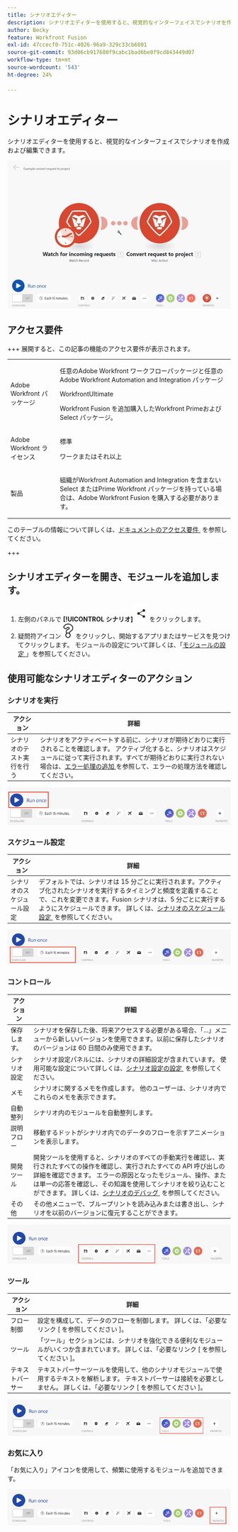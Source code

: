 ```yaml
---
title: シナリオエディター
description: シナリオエディターを使用すると、視覚的なインターフェイスでシナリオを作成および編集できます。
author: Becky
feature: Workfront Fusion
exl-id: 47ccecf0-751c-4026-96a9-329c33cb6801
source-git-commit: 93d06cb917680f9cabc1bad6be0f9cd843449d07
workflow-type: tm+mt
source-wordcount: '543'
ht-degree: 24%

---
```


# シナリオエディター

シナリオエディターを使用すると、視覚的なインターフェイスでシナリオを作成および編集できます。

![&#x200B; シナリオエディター &#x200B;](assets/scenario-editor.jpg)

## アクセス要件

+++ 展開すると、この記事の機能のアクセス要件が表示されます。

<table style="table-layout:auto">
 <col> 
 <col> 
 <tbody> 
  <tr> 
   <td role="rowheader">Adobe Workfront パッケージ</td> 
   <td> <p>任意のAdobe Workfront ワークフローパッケージと任意のAdobe Workfront Automation and Integration パッケージ</p><p>WorkfrontUltimate</p><p>Workfront Fusion を追加購入したWorkfront Primeおよび Select パッケージ。</p> </td> 
  </tr> 
  <tr data-mc-conditions=""> 
   <td role="rowheader">Adobe Workfront ライセンス</td> 
   <td> <p>標準</p><p>ワークまたはそれ以上</p> </td> 
  </tr> 
  <tr> 
   <td role="rowheader">製品</td> 
   <td>
   <p>組織がWorkfront Automation and Integration を含まない Select またはPrime Workfront パッケージを持っている場合は、Adobe Workfront Fusion を購入する必要があります。</li></ul>
   </td> 
  </tr>
 </tbody> 
</table>

このテーブルの情報について詳しくは、[&#x200B; ドキュメントのアクセス要件 &#x200B;](/help/workfront-fusion/references/licenses-and-roles/access-level-requirements-in-documentation.md) を参照してください。

+++

## シナリオエディターを開き、モジュールを追加します。

1. 左側のパネルで **[!UICONTROL シナリオ]**![&#x200B; シナリオアイコン &#x200B;](assets/scenarios-icon.png) をクリックします。
1. 疑問符アイコン ![&#x200B; 質問アイコン &#x200B;](assets/question-mark-full-size.png) をクリックし、開始するアプリまたはサービスを見つけてクリックします。 モジュールの設定について詳しくは、「[&#x200B; モジュールの設定 &#x200B;](/help/workfront-fusion/create-scenarios/add-modules/configure-a-modules-settings.md)」を参照してください。

## 使用可能なシナリオエディターのアクション

### シナリオを実行

| アクション | 詳細 |
|----------|----------|
| シナリオのテスト実行を行う | シナリオをアクティベートする前に、シナリオが期待どおりに実行されることを確認します。 アクティブ化すると、シナリオはスケジュールに従って実行されます。すべてが期待どおりに実行されない場合は、[&#x200B; エラー処理の追加 &#x200B;](/help/workfront-fusion/create-scenarios/config-error-handling/error-handling.md) を参照して、エラーの処理方法を確認してください。 |

![&#x200B; 「シナリオを実行」ボタン &#x200B;](assets/run-your-scenario.png)

### スケジュール設定

| アクション | 詳細 |
|----------|----------|
| シナリオのスケジュール設定 | デフォルトでは、シナリオは 15 分ごとに実行されます。アクティブ化されたシナリオを実行するタイミングと頻度を定義することで、これを変更できます。Fusion シナリオは、5 分ごとに実行するようにスケジュールできます。 詳しくは、[&#x200B; シナリオのスケジュール設定 &#x200B;](/help/workfront-fusion/create-scenarios/config-scenarios-settings/schedule-a-scenario.md) を参照してください。 |

![&#x200B; スケジュールパネル &#x200B;](assets/scheduling-scenario-editor.png)

### コントロール

| アクション | 詳細 |
|----------|----------|
| 保存します。 | シナリオを保存した後、将来アクセスする必要がある場合、「...」メニューから新しいバージョンを使用できます。以前に保存したシナリオのバージョンは 60 日間のみ使用できます。 |
| シナリオ設定 | シナリオ設定パネルには、シナリオの詳細設定が含まれています。 使用可能な設定について詳しくは、[&#x200B; シナリオ設定の設定 &#x200B;](/help/workfront-fusion/create-scenarios/config-scenarios-settings/configure-scenario-settings.md) を参照してください。 |
| メモ | シナリオに関するメモを作成します。 他のユーザーは、シナリオ内でこれらのメモを表示できます。 |
| 自動整列 | シナリオ内のモジュールを自動整列します。 |
| 説明フロー | 移動するドットがシナリオ内でのデータのフローを示すアニメーションを表示します。 |
| 開発ツール | 開発ツールを使用すると、シナリオのすべての手動実行を確認し、実行されたすべての操作を確認し、実行されたすべての API 呼び出しの詳細を確認できます。 エラーの原因となったモジュール、操作、または単一の応答を確認し、その知識を使用してシナリオを絞り込むことができます。 詳しくは、[&#x200B; シナリオのデバッグ &#x200B;](/help/workfront-fusion/manage-scenarios/debug-a-scenario.md) を参照してください。 |
| その他 | その他メニューで、ブループリントを読み込みまたは書き出し、シナリオを以前のバージョンに復元することができます。 |

![&#x200B; コントロールパネル &#x200B;](assets/controls-editor-scenario.png)

### ツール

| アクション | 詳細 |
|----------|----------|
| フロー制御 | 設定を構成して、データのフローを制御します。 詳しくは、「必要なリンク [ を参照してください ]。 |
| ツール | 「ツール」セクションには、シナリオを強化できる便利なモジュールがいくつか含まれています。 詳しくは、「必要なリンク [ を参照してください ]。 |
| テキストパーサー | テキストパーサーツールを使用して、他のシナリオモジュールで使用するテキストを解析します。 テキストパーサーは接続を必要としません。 詳しくは、「必要なリンク [ を参照してください ]。 |

![&#x200B; ツールパネル &#x200B;](assets/tools-scenario-editor.png)

### お気に入り

「お気に入り」アイコンを使用して、頻繁に使用するモジュールを追加できます。

![&#x200B; お気に入りパネル &#x200B;](assets/favorites-scenario-editor.png)
